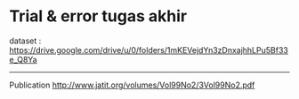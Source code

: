 # Trial & error tugas akhir
dataset : https://drive.google.com/drive/u/0/folders/1mKEVejdYn3zDnxajhhLPu5Bf33e_Q8Ya

---
Publication http://www.jatit.org/volumes/Vol99No2/3Vol99No2.pdf
